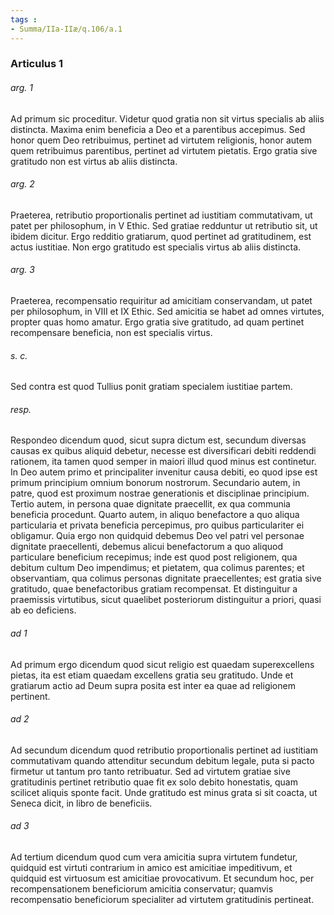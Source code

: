 ```yaml
---
tags : 
- Summa/IIa-IIæ/q.106/a.1
---
```


### Articulus 1

###### arg. 1
Ad primum sic proceditur. Videtur quod gratia non sit virtus specialis ab aliis distincta. Maxima enim beneficia a Deo et a parentibus accepimus. Sed honor quem Deo retribuimus, pertinet ad virtutem religionis, honor autem quem retribuimus parentibus, pertinet ad virtutem pietatis. Ergo gratia sive gratitudo non est virtus ab aliis distincta.

###### arg. 2
Praeterea, retributio proportionalis pertinet ad iustitiam commutativam, ut patet per philosophum, in V Ethic. Sed gratiae redduntur ut retributio sit, ut ibidem dicitur. Ergo redditio gratiarum, quod pertinet ad gratitudinem, est actus iustitiae. Non ergo gratitudo est specialis virtus ab aliis distincta.

###### arg. 3
Praeterea, recompensatio requiritur ad amicitiam conservandam, ut patet per philosophum, in VIII et IX Ethic. Sed amicitia se habet ad omnes virtutes, propter quas homo amatur. Ergo gratia sive gratitudo, ad quam pertinet recompensare beneficia, non est specialis virtus.

###### s. c.
Sed contra est quod Tullius ponit gratiam specialem iustitiae partem.

###### resp.
Respondeo dicendum quod, sicut supra dictum est, secundum diversas causas ex quibus aliquid debetur, necesse est diversificari debiti reddendi rationem, ita tamen quod semper in maiori illud quod minus est continetur. In Deo autem primo et principaliter invenitur causa debiti, eo quod ipse est primum principium omnium bonorum nostrorum. Secundario autem, in patre, quod est proximum nostrae generationis et disciplinae principium. Tertio autem, in persona quae dignitate praecellit, ex qua communia beneficia procedunt. Quarto autem, in aliquo benefactore a quo aliqua particularia et privata beneficia percepimus, pro quibus particulariter ei obligamur. Quia ergo non quidquid debemus Deo vel patri vel personae dignitate praecellenti, debemus alicui benefactorum a quo aliquod particulare beneficium recepimus; inde est quod post religionem, qua debitum cultum Deo impendimus; et pietatem, qua colimus parentes; et observantiam, qua colimus personas dignitate praecellentes; est gratia sive gratitudo, quae benefactoribus gratiam recompensat. Et distinguitur a praemissis virtutibus, sicut quaelibet posteriorum distinguitur a priori, quasi ab eo deficiens.

###### ad 1
Ad primum ergo dicendum quod sicut religio est quaedam superexcellens pietas, ita est etiam quaedam excellens gratia seu gratitudo. Unde et gratiarum actio ad Deum supra posita est inter ea quae ad religionem pertinent.

###### ad 2
Ad secundum dicendum quod retributio proportionalis pertinet ad iustitiam commutativam quando attenditur secundum debitum legale, puta si pacto firmetur ut tantum pro tanto retribuatur. Sed ad virtutem gratiae sive gratitudinis pertinet retributio quae fit ex solo debito honestatis, quam scilicet aliquis sponte facit. Unde gratitudo est minus grata si sit coacta, ut Seneca dicit, in libro de beneficiis.

###### ad 3
Ad tertium dicendum quod cum vera amicitia supra virtutem fundetur, quidquid est virtuti contrarium in amico est amicitiae impeditivum, et quidquid est virtuosum est amicitiae provocativum. Et secundum hoc, per recompensationem beneficiorum amicitia conservatur; quamvis recompensatio beneficiorum specialiter ad virtutem gratitudinis pertineat.

